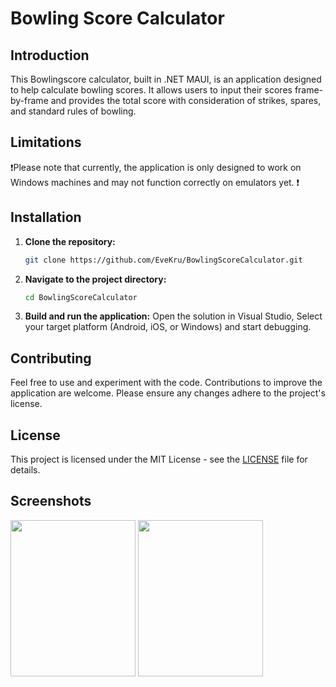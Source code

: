 # Bowling Score Calculator

## Introduction
This Bowlingscore calculator, built in .NET MAUI, is an application designed to help calculate bowling scores. It allows users to input their scores frame-by-frame and provides the total score with consideration of strikes, spares, and standard rules of bowling.

## Limitations
❗Please note that currently, the application is only designed to work on Windows machines and may not function correctly on emulators yet. ❗

## Installation
1. **Clone the repository:**
   ```bash
   git clone https://github.com/EveKru/BowlingScoreCalculator.git
2. **Navigate to the project directory:**
   ```bash
   cd BowlingScoreCalculator
3. **Build and run the application:**
   Open the solution in Visual Studio, Select your target platform (Android, iOS, or Windows) and start debugging.

## Contributing
Feel free to use and experiment with the code. Contributions to improve the application are welcome. Please ensure any changes adhere to the project's license.
   
## License
This project is licensed under the MIT License - see the [LICENSE](LICENSE) file for details.

## Screenshots
<img src="BowlingCalculator/Resources/Images/ScreenShot_1.png" width="200" height="250"> <img src="BowlingCalculator/Resources/Images/ScreenShot_2.png" width="200" height="250">
